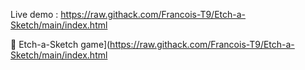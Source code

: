 Live demo : https://raw.githack.com/Francois-T9/Etch-a-Sketch/main/index.html

🔗 Etch-a-Sketch game](https://raw.githack.com/Francois-T9/Etch-a-Sketch/main/index.html
